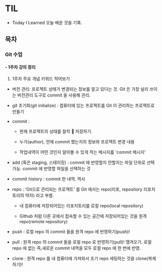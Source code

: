 # TIL 
- Today I Learned 오늘 배운 것을 기록.

## 목차
### Git 수업
#### - 1주차 강의 정리

1. 1주차 주요 개념 키워드 적어보기

- 버전 관리: 프로젝트 상태가 변경되는 정보를 알고 있다는 것. Git 은 가장 널리 쓰이는 버전관리 도구로 commit 을 사용해 관리.

- git 초기화(git initialize) : 컴퓨터에 있는 프로젝트를 Git 이 관리하는 프로젝트로 만들기

- commit  : 

  - 현재 프로젝트의 상태를 찰칵 📸  저장하기. 

  - 누가(author), 언제 commit 했는지의 정보와 프로젝트 변경 내용

  - 작업내역이 어떤 것인지 알아볼 수 있게 적는 메시지를 'commit 메시지'

- add (혹은 staging, 스테이징) : commit 에 반영할지 안할지는 파일 단위로 선택 가능. commit 에 반영할 파일을 선택하는 것

- commit history : commit 한 내역. 역사

- repo : 'Git으로 관리되는 프로젝트' 를 Git 에서는 repo(리포, repository 리포지토리의 약자) 라고 부름. 

  - 내 컴퓨터에 저장되어있는 리포지토리를 로컬 repo(local repository)

  - Github 처럼 다른 곳에서 접속할 수 있는 공간에 저장되어있는 것을 원격 repo(remote repository)

- push : 로컬 repo 의 commit 들을 원격 repo 에 반영하기(push)! 

- pull : 원격 repo 의 commit 들을 로컬 repo 로 반영하기(pull)! 땡겨오기. 로컬 repo 에 없는 즉,새로운 commit 내역을 모두 로컬 repo 에 한 번에 반영.

- clone : 원격 repo 를 내 컴퓨터에 가져와서 초기 repo 세팅하는 것을 clone(복제하기)!
